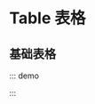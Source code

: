 # Table 表格

## 基础表格

::: demo
<template>
<Table :layout='layout' :list='tableData' />
</template>

<script>
export default {
    data() {
        return {
            layout: {
                isLoading: false,
                props: [
                {
                    attr: 'date',
                    name: '日期'
                },
                {
                    attr: 'name',
                    name: '姓名'
                },
                {
                    attr: 'address',
                    name: '地址'
                }
                ],
                hasOperate: false
            },
            tableData: [
                {
                date: '2016-05-02',
                name: '王小虎',
                address: '上海市普陀区金沙江路 1518 弄'
                },
                {
                date: '2016-05-04',
                name: '王小虎',
                address: '上海市普陀区金沙江路 1517 弄'
                },
                {
                date: '2016-05-01',
                name: '王小虎',
                address: '上海市普陀区金沙江路 1519 弄'
                },
                {
                date: '2016-05-03',
                name: '王小虎',
                address: '上海市普陀区金沙江路 1516 弄'
                }
            ]
        }
    }
}
</script>

<style>
button {
    color: blue;
}
</style>

:::
